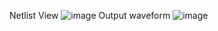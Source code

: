 Netlist View 
![image](https://github.com/user-attachments/assets/cbc78045-7454-4dec-8684-ad2063cdec02)
Output waveform
![image](https://github.com/user-attachments/assets/31249363-389c-426b-a291-f20904d881eb)
